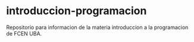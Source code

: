 # introduccion-programacion
Repositorio para informacion de la materia introduccion a la programacion de FCEN UBA.
